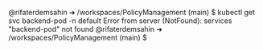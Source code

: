 @rifaterdemsahin ➜ /workspaces/PolicyManagement (main) $ kubectl get svc backend-pod -n default
Error from server (NotFound): services "backend-pod" not found
@rifaterdemsahin ➜ /workspaces/PolicyManagement (main) $ 

